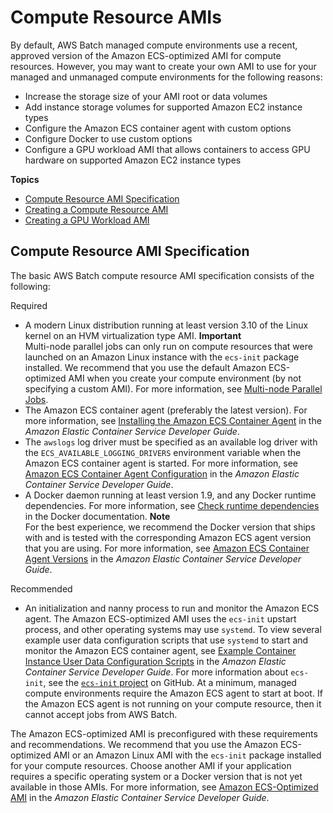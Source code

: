 # Compute Resource AMIs<a name="compute_resource_AMIs"></a>

By default, AWS Batch managed compute environments use a recent, approved version of the Amazon ECS\-optimized AMI for compute resources\. However, you may want to create your own AMI to use for your managed and unmanaged compute environments for the following reasons:
+ Increase the storage size of your AMI root or data volumes
+ Add instance storage volumes for supported Amazon EC2 instance types
+ Configure the Amazon ECS container agent with custom options
+ Configure Docker to use custom options
+ Configure a GPU workload AMI that allows containers to access GPU hardware on supported Amazon EC2 instance types

**Topics**
+ [Compute Resource AMI Specification](#batch-ami-spec)
+ [Creating a Compute Resource AMI](create-batch-ami.md)
+ [Creating a GPU Workload AMI](batch-gpu-ami.md)

## Compute Resource AMI Specification<a name="batch-ami-spec"></a>

The basic AWS Batch compute resource AMI specification consists of the following:

Required
+ A modern Linux distribution running at least version 3\.10 of the Linux kernel on an HVM virtualization type AMI\.
**Important**  
Multi\-node parallel jobs can only run on compute resources that were launched on an Amazon Linux instance with the `ecs-init` package installed\. We recommend that you use the default Amazon ECS\-optimized AMI when you create your compute environment \(by not specifying a custom AMI\)\. For more information, see [Multi\-node Parallel Jobs](multi-node-parallel-jobs.md)\.
+ The Amazon ECS container agent \(preferably the latest version\)\. For more information, see [Installing the Amazon ECS Container Agent](&url-ecs-dev:ecs-agent-install.html) in the *Amazon Elastic Container Service Developer Guide*\.
+ The `awslogs` log driver must be specified as an available log driver with the `ECS_AVAILABLE_LOGGING_DRIVERS` environment variable when the Amazon ECS container agent is started\. For more information, see [Amazon ECS Container Agent Configuration](https://docs.aws.amazon.com/AmazonECS/latest/developerguide/ecs-agent-config.html) in the *Amazon Elastic Container Service Developer Guide*\. 
+ A Docker daemon running at least version 1\.9, and any Docker runtime dependencies\. For more information, see [Check runtime dependencies](https://docs.docker.com/engine/installation/binaries/#check-runtime-dependencies) in the Docker documentation\.
**Note**  
For the best experience, we recommend the Docker version that ships with and is tested with the corresponding Amazon ECS agent version that you are using\. For more information, see [Amazon ECS Container Agent Versions](https://docs.aws.amazon.com/AmazonECS/latest/developerguide/container_agent_versions.html) in the *Amazon Elastic Container Service Developer Guide*\.

Recommended
+ An initialization and nanny process to run and monitor the Amazon ECS agent\. The Amazon ECS\-optimized AMI uses the `ecs-init` upstart process, and other operating systems may use `systemd`\. To view several example user data configuration scripts that use `systemd` to start and monitor the Amazon ECS container agent, see [Example Container Instance User Data Configuration Scripts](https://docs.aws.amazon.com/AmazonECS/latest/developerguide/example_user_data_scripts.html) in the *Amazon Elastic Container Service Developer Guide*\. For more information about `ecs-init`, see the [`ecs-init` project](https://github.com/aws/amazon-ecs-init) on GitHub\. At a minimum, managed compute environments require the Amazon ECS agent to start at boot\. If the Amazon ECS agent is not running on your compute resource, then it cannot accept jobs from AWS Batch\. 

The Amazon ECS\-optimized AMI is preconfigured with these requirements and recommendations\. We recommend that you use the Amazon ECS\-optimized AMI or an Amazon Linux AMI with the `ecs-init` package installed for your compute resources\. Choose another AMI if your application requires a specific operating system or a Docker version that is not yet available in those AMIs\. For more information, see [Amazon ECS\-Optimized AMI](https://docs.aws.amazon.com/AmazonECS/latest/developerguide/ecs-optimized_AMI.html) in the *Amazon Elastic Container Service Developer Guide*\.